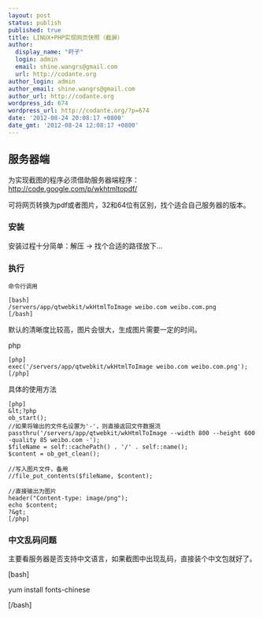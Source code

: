 ```yaml
---
layout: post
status: publish
published: true
title: LINUX+PHP实现网页快照（截屏）
author:
  display_name: "莳子"
  login: admin
  email: shine.wangrs@gmail.com
  url: http://codante.org
author_login: admin
author_email: shine.wangrs@gmail.com
author_url: http://codante.org
wordpress_id: 674
wordpress_url: http://codante.org/?p=674
date: '2012-08-24 20:08:17 +0800'
date_gmt: '2012-08-24 12:08:17 +0800'
---
```



## 服务器端

为实现截图的程序必须借助服务器端程序：http://code.google.com/p/wkhtmltopdf/

可将网页转换为pdf或者图片，32和64位有区别，找个适合自己服务器的版本。

### 安装

安装过程十分简单：解压 -&gt; 找个合适的路径放下...

### 执行

    命令行调用

    [bash]
    /servers/app/qtwebkit/wkHtmlToImage weibo.com weibo.com.png
    [/bash]

默认的清晰度比较高，图片会很大，生成图片需要一定的时间。

php

    [php]
    exec('/servers/app/qtwebkit/wkHtmlToImage weibo.com weibo.com.png');
    [/php]

具体的使用方法

    [php]
    &lt;?php
    ob_start();
    //如果将输出的文件名设置为'-'，则直接返回文件数据流
    passthru('/servers/app/qtwebkit/wkHtmlToImage --width 800 --height 600 -quality 85 weibo.com -');
    $fileName = self::cachePath() . '/' . self::name();
    $content = ob_get_clean();
    
    //写入图片文件，备用
    //file_put_contents($fileName, $content);
    
    //直接输出为图片
    header("Content-type: image/png");
    echo $content;
    ?&gt;
    [/php]

### 中文乱码问题

主要看服务器是否支持中文语言，如果截图中出现乱码，直接装个中文包就好了。

[bash]  

yum install fonts-chinese  

[/bash]